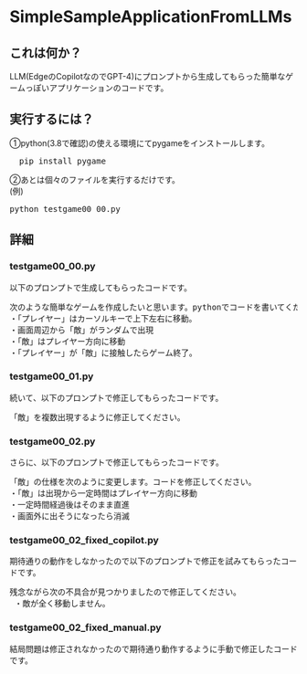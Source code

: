 # SimpleSampleApplicationFromLLMs  
## これは何か？  
LLM(EdgeのCopilotなのでGPT-4)にプロンプトから生成してもらった簡単なゲームっぽいアプリケーションのコードです。 

## 実行するには？  
①python(3.8で確認)の使える環境にてpygameをインストールします。 
<pre>
  pip install pygame
</pre>
②あとは個々のファイルを実行するだけです。  
(例)
<pre>
python testgame00_00.py  
</pre>

## 詳細
### testgame00_00.py
以下のプロンプトで生成してもらったコードです。
<pre>
次のような簡単なゲームを作成したいと思います。pythonでコードを書いてください。
・「プレイヤー」はカーソルキーで上下左右に移動。
・画面周辺から「敵」がランダムで出現
・「敵」はプレイヤー方向に移動
・「プレイヤー」が「敵」に接触したらゲーム終了。
</pre>  

  
### testgame00_01.py
続いて、以下のプロンプトで修正してもらったコードです。  
<pre>
「敵」を複数出現するように修正してください。  
</pre>  

  
### testgame00_02.py
さらに、以下のプロンプトで修正してもらったコードです。  
<pre>
「敵」の仕様を次のように変更します。コードを修正してください。
・「敵」は出現から一定時間はプレイヤー方向に移動
・一定時間経過後はそのまま直進
・画面外に出そうになったら消滅  
</pre>
  
  
### testgame00_02_fixed_copilot.py
期待通りの動作をしなかったので以下のプロンプトで修正を試みてもらったコードです。  
<pre>
残念ながら次の不具合が見つかりましたので修正してください。
 ・敵が全く移動しません。  
</pre>

    
### testgame00_02_fixed_manual.py
結局問題は修正されなかったので期待通り動作するように手動で修正したコードです。





